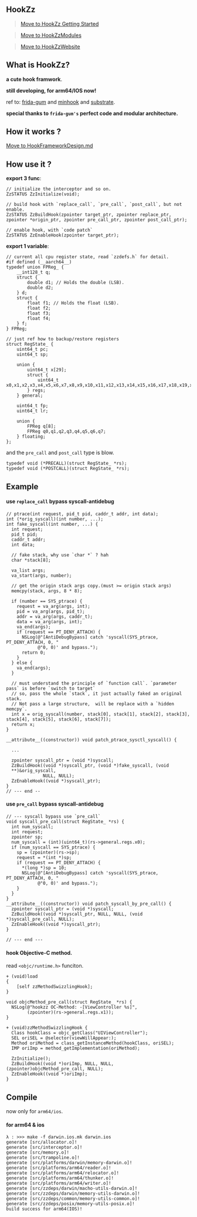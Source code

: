## HookZz

> [Move to HookZz Getting Started](https://jmpews.github.io/zzpp/getting-started/)

> [Move to HookZzModules](https://github.com/jmpews/HookZzModules)

> [Move to HookZzWebsite](https://jmpews.github.io/zzpp/)

## What is HookZz?

**a cute hook framwork**. 

**still developing, for arm64/IOS now!**

ref to: [frida-gum](https://github.com/frida/frida-gum) and [minhook](https://github.com/TsudaKageyu/minhook) and [substrate](https://github.com/jevinskie/substrate).

**special thanks to `frida-gum's` perfect code and modular architecture.**


## How it works ?

[Move to HookFrameworkDesign.md](https://github.com/jmpews/HookZz/blob/master/HookFrameworkDesign.md)

## How use it ?

**export 3 func**:

```
// initialize the interceptor and so on.
ZzSTATUS ZzInitialize(void);

// build hook with `replace_call`, `pre_call`, `post_call`, but not enable.
ZzSTATUS ZzBuildHook(zpointer target_ptr, zpointer replace_ptr, zpointer *origin_ptr, zpointer pre_call_ptr, zpointer post_call_ptr);

// enable hook, with `code patch`
ZzSTATUS ZzEnableHook(zpointer target_ptr);
```

**export 1 variable**:

```
// current all cpu register state, read `zzdefs.h` for detail.
#if defined (__aarch64__)
typedef union FPReg_ {
    __int128_t q;
    struct {
        double d1; // Holds the double (LSB).
        double d2;
    } d;
    struct {
        float f1; // Holds the float (LSB).
        float f2;
        float f3;
        float f4;
    } f;
} FPReg;

// just ref how to backup/restore registers
struct RegState_ {
    uint64_t pc;
    uint64_t sp;

    union {
        uint64_t x[29];
        struct {
            uint64_t x0,x1,x2,x3,x4,x5,x6,x7,x8,x9,x10,x11,x12,x13,x14,x15,x16,x17,x18,x19,x20,x21,x22,x23,x24,x25,x26,x27,x28;
        } regs;
    } general;

    uint64_t fp;
    uint64_t lr;

    union {
        FPReg q[8];
        FPReg q0,q1,q2,q3,q4,q5,q6,q7;
    } floating;
};
```

and the `pre_call` and `post_call` type is blow.

```
typedef void (*PRECALL)(struct RegState_ *rs);
typedef void (*POSTCALL)(struct RegState_ *rs);
```

## Example

#### use `replace_call` bypass syscall-antidebug

```
// ptrace(int request, pid_t pid, caddr_t addr, int data);
int (*orig_syscall)(int number, ...);
int fake_syscall(int number, ...) {
  int request;
  pid_t pid;
  caddr_t addr;
  int data;

  // fake stack, why use `char *` ? hah
  char *stack[8];

  va_list args;
  va_start(args, number);

  // get the origin stack args copy.(must >= origin stack args)
  memcpy(stack, args, 8 * 8);

  if (number == SYS_ptrace) {
    request = va_arg(args, int);
    pid = va_arg(args, pid_t);
    addr = va_arg(args, caddr_t);
    data = va_arg(args, int);
    va_end(args);
    if (request == PT_DENY_ATTACH) {
      NSLog(@"[AntiDebugBypass] catch 'syscall(SYS_ptrace, PT_DENY_ATTACH, 0, "
            @"0, 0)' and bypass.");
      return 0;
    }
  } else {
    va_end(args);
  }

  // must understand the principle of `function call`. `parameter pass` is before `switch to target`
  // so, pass the whole `stack`, it just actually faked an original stack.
  // Not pass a large structure,  will be replace with a `hidden memcpy`.
  int x = orig_syscall(number, stack[0], stack[1], stack[2], stack[3], stack[4], stack[5], stack[6], stack[7]);
  return x;
}

__attribute__((constructor)) void patch_ptrace_sysctl_syscall() {

  ...

  zpointer syscall_ptr = (void *)syscall;
  ZzBuildHook((void *)syscall_ptr, (void *)fake_syscall, (void
  **)&orig_syscall,
              NULL, NULL);
  ZzEnableHook((void *)syscall_ptr);
}
// --- end --
```

#### use `pre_call` bypass syscall-antidebug

```
// --- syscall bypass use `pre_call`
void syscall_pre_call(struct RegState_ *rs) {
  int num_syscall;
  int request;
  zpointer sp;
  num_syscall = (int)(uint64_t)(rs->general.regs.x0);
  if (num_syscall == SYS_ptrace) {
    sp = (zpointer)(rs->sp);
    request = *(int *)sp;
    if (request == PT_DENY_ATTACH) {
      *(long *)sp = 10;
      NSLog(@"[AntiDebugBypass] catch 'syscall(SYS_ptrace, PT_DENY_ATTACH, 0, "
            @"0, 0)' and bypass.");
    }
  }
}
__attribute__((constructor)) void patch_syscall_by_pre_call() {
  zpointer syscall_ptr = (void *)syscall;
  ZzBuildHook((void *)syscall_ptr, NULL, NULL, (void *)syscall_pre_call, NULL);
  ZzEnableHook((void *)syscall_ptr);
}

// --- end ---
```

#### hook Objective-C method.

read `<objc/runtime.h>` funciton.

```
+ (void)load
{
    [self zzMethodSwizzlingHook];
}

void objcMethod_pre_call(struct RegState_ *rs) {
  NSLog(@"hookzz OC-Method: -[ViewController %s]",
        (zpointer)(rs->general.regs.x1));
}

+ (void)zzMethodSwizzlingHook {
  Class hookClass = objc_getClass("UIViewController");
  SEL oriSEL = @selector(viewWillAppear:);
  Method oriMethod = class_getInstanceMethod(hookClass, oriSEL);
  IMP oriImp = method_getImplementation(oriMethod);

  ZzInitialize();
  ZzBuildHook((void *)oriImp, NULL, NULL, (zpointer)objcMethod_pre_call, NULL);
  ZzEnableHook((void *)oriImp);
}
```

## Compile

now only for `arm64/ios`.

#### for arm64 & ios

```
λ : >>> make -f darwin.ios.mk darwin.ios
generate [src/allocator.o]!
generate [src/interceptor.o]!
generate [src/memory.o]!
generate [src/trampoline.o]!
generate [src/platforms/darwin/memory-darwin.o]!
generate [src/platforms/arm64/reader.o]!
generate [src/platforms/arm64/relocator.o]!
generate [src/platforms/arm64/thunker.o]!
generate [src/platforms/arm64/writer.o]!
generate [src/zzdeps/darwin/macho-utils-darwin.o]!
generate [src/zzdeps/darwin/memory-utils-darwin.o]!
generate [src/zzdeps/common/memory-utils-common.o]!
generate [src/zzdeps/posix/memory-utils-posix.o]!
build success for arm64(IOS)!
```
